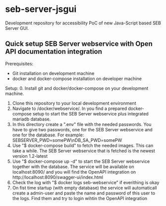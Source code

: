 # seb-server-jsgui

Development repository for accessibility PoC of new Java-Script based SEB Server GUI.

## Quick setup SEB Server webservice with Open API documentation integration

Prerequisites:
* Git installation on development machine
* docker and docker-compose installation on developer machine

Setup: 
0. Install git and docker/docker-compose on your development machine.
1. Clone this repository to your local development environment
2. Navigate to /docker/webservice/. In you find a prepared docker-compose setup to start the SEB Server webservice plus integrated mariadb database.
3. In this directory create a ".env" file with the needed passwords. You have to give two passwords, one for the SEB Server webservice and one for the database. For example: SEBSERVER_PWD=somePW\nDB_SA_PWD=somePW
4. Use "$ docker-compose build" to fetch the needed images. This can take a while. The SEB Server webservice that is fetched is the newest version 1.2-latest
5. Use "$ docker-compose up -d" to start the SEB Server webservice together with the database. The service will be available on localhost:8090/ and you will find the OpenAPI integration on http://localhost:8090/swagger-ui/index.html
6. Check the log with "$ docker logs seb-webservice" if everithing is okay 
7. On fist time startup (with empty database) the service will automaticall create a admin-user and paste the name and password of this user to the logs. Find them and try to login wihtin the OpenAPI integration

